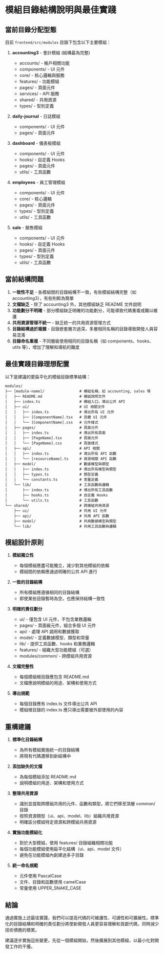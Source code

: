 # 模組目錄結構說明與最佳實踐

## 當前目錄分配型態

目前 `frontend/src/modules` 目錄下包含以下主要模組：

1. **accounting3** - 會計模組 (結構最為完整)
   - accounts/ - 帳戶相關功能
   - components/ - UI 元件
   - core/ - 核心邏輯與服務
   - features/ - 功能模組
   - pages/ - 頁面元件
   - services/ - API 服務
   - shared/ - 共用資源
   - types/ - 型別定義

2. **daily-journal** - 日誌模組
   - components/ - UI 元件
   - pages/ - 頁面元件

3. **dashboard** - 儀表板模組
   - components/ - UI 元件
   - hooks/ - 自定義 Hooks
   - pages/ - 頁面元件
   - utils/ - 工具函數

4. **employees** - 員工管理模組
   - components/ - UI 元件
   - core/ - 核心邏輯
   - pages/ - 頁面元件
   - types/ - 型別定義
   - utils/ - 工具函數

5. **sale** - 銷售模組
   - components/ - UI 元件
   - hooks/ - 自定義 Hooks
   - pages/ - 頁面元件
   - types/ - 型別定義
   - utils/ - 工具函數

## 當前結構問題

1. **一致性不足** - 各模組間的目錄結構不一致，有些模組結構完整（如 accounting3），有些則較為簡單
2. **文檔缺乏** - 除了 accounting3 外，其他模組缺乏 README 文件說明
3. **功能劃分不明確** - 部分模組缺乏明確的功能劃分，可能導致代碼重複或難以維護
4. **共用資源管理不統一** - 缺乏統一的共用資源管理方式
5. **目錄結構過於複雜** - 目錄嵌套層次過深，多層相同名稱的目錄導致開發人員容易混淆
6. **目錄命名重複** - 不同層級使用相同的目錄名稱（如 components、hooks、utils 等），增加了理解和導航的難度

## 最佳實踐目錄理想配置

以下是建議的更扁平化的模組目錄標準結構：

```
modules/
├── [module-name]/                # 模組名稱，如 accounting, sales 等
│   ├── README.md                 # 模組說明文件
│   ├── index.ts                  # 模組入口，導出公共 API
│   ├── ui/                       # UI 相關文件
│   │   ├── index.ts              # 導出所有 UI 元件
│   │   ├── [ComponentName].tsx   # 具體 UI 元件
│   │   └── [ComponentName].css   # 元件樣式
│   ├── pages/                    # 頁面元件
│   │   ├── index.ts              # 導出所有頁面
│   │   ├── [PageName].tsx        # 頁面元件
│   │   └── [PageName].css        # 頁面樣式
│   ├── api/                      # API 相關
│   │   ├── index.ts              # 導出所有 API 函數
│   │   └── [resourceName].ts     # 資源相關 API 函數
│   ├── model/                    # 數據模型與類型
│   │   ├── index.ts              # 導出所有模型與類型
│   │   ├── types.ts              # 類型定義
│   │   └── constants.ts          # 常量定義
│   └── lib/                      # 工具函數與邏輯
│       ├── index.ts              # 導出所有工具函數
│       ├── hooks.ts              # 自定義 Hooks
│       └── utils.ts              # 工具函數
└── shared/                       # 跨模組共用資源
    ├── ui/                       # 共用 UI 元件
    ├── api/                      # 共用 API 函數
    ├── model/                    # 共用數據模型與類型
    └── lib/                      # 共用工具函數與邏輯
```

## 模組設計原則

1. **模組獨立性**
   - 每個模組應盡可能獨立，減少對其他模組的依賴
   - 模組間的依賴應通過明確的公共 API 進行

2. **一致的目錄結構**
   - 所有模組應遵循相同的目錄結構
   - 即使某些目錄暫時為空，也應保持結構一致性

3. **明確的責任劃分**
   - ui/ - 僅包含 UI 元件，不包含業務邏輯
   - pages/ - 頁面級元件，組合多個 UI 元件
   - api/ - 處理 API 調用和數據獲取
   - model/ - 定義數據模型、類型和常量
   - lib/ - 提供工具函數、hooks 和業務邏輯
   - features/ - 組織大型功能模組（可選）
   - modules/common/ - 跨模組共用資源

4. **文檔完整性**
   - 每個模組根目錄應包含 README.md
   - 文檔應說明模組的用途、架構和使用方式

5. **導出規範**
   - 每個目錄應有 index.ts 文件導出公共 API
   - 模組根目錄的 index.ts 應只導出需要被外部使用的內容

## 重構建議

1. **標準化目錄結構**
   - 為所有模組實施統一的目錄結構
   - 將現有代碼遷移到新結構中

2. **添加缺失的文檔**
   - 為每個模組添加 README.md
   - 說明模組的用途、架構和使用方式

3. **整理共用資源**
   - 識別並提取跨模組共用的元件、函數和類型，將它們移至頂層 common/ 目錄
   - 按照資源類型（ui、api、model、lib）組織共用資源
   - 明確區分模組特定資源和跨模組共用資源

4. **實施功能模組化**
   - 對於大型模組，使用 features/ 目錄組織相關功能
   - 每個功能模組使用扁平化結構（ui、api、model 文件）
   - 避免在功能模組內創建過多子目錄

5. **統一命名規範**
   - 元件使用 PascalCase
   - 文件、目錄和函數使用 camelCase
   - 常量使用 UPPER_SNAKE_CASE

## 結論

通過實施上述最佳實踐，我們可以提高代碼的可維護性、可讀性和可擴展性。標準化的目錄結構和明確的責任劃分將使新開發人員更容易理解和貢獻代碼，同時減少技術債務的積累。

建議逐步實施這些變更，先從一個模組開始，然後擴展到其他模組，以最小化對開發工作的干擾。